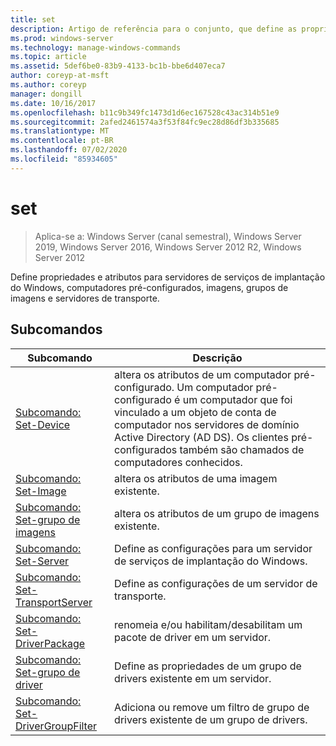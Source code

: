 ```yaml
---
title: set
description: Artigo de referência para o conjunto, que define as propriedades e os atributos dos servidores de serviços de implantação do Windows, computadores pré-configurados, imagens, grupos de imagens e servidores de transporte.
ms.prod: windows-server
ms.technology: manage-windows-commands
ms.topic: article
ms.assetid: 5def6be0-83b9-4133-bc1b-bbe6d407eca7
author: coreyp-at-msft
ms.author: coreyp
manager: dongill
ms.date: 10/16/2017
ms.openlocfilehash: b11c9b349fc1473d1d6ec167528c43ac314b51e9
ms.sourcegitcommit: 2afed2461574a3f53f84fc9ec28d86df3b335685
ms.translationtype: MT
ms.contentlocale: pt-BR
ms.lasthandoff: 07/02/2020
ms.locfileid: "85934605"
---
```

# <a name="set"></a>set

> Aplica-se a: Windows Server (canal semestral), Windows Server 2019, Windows Server 2016, Windows Server 2012 R2, Windows Server 2012

Define propriedades e atributos para servidores de serviços de implantação do Windows, computadores pré-configurados, imagens, grupos de imagens e servidores de transporte.

## <a name="subcommands"></a>Subcomandos
|Subcomando|Descrição|
|-------|--------|
|[Subcomando: Set-Device](subcommand-set-device.md)|altera os atributos de um computador pré-configurado. Um computador pré-configurado é um computador que foi vinculado a um objeto de conta de computador nos servidores de domínio Active Directory (AD DS). Os clientes pré-configurados também são chamados de computadores conhecidos.|
|[Subcomando: Set-Image](subcommand-set-image.md)|altera os atributos de uma imagem existente.|
|[Subcomando: Set-grupo de imagens](subcommand-set-imagegroup.md)|altera os atributos de um grupo de imagens existente.|
|[Subcomando: Set-Server](subcommand-set-server.md)|Define as configurações para um servidor de serviços de implantação do Windows.|
|[Subcomando: Set-TransportServer](subcommand-set-transportserver.md)|Define as configurações de um servidor de transporte.|
|[Subcomando: Set-DriverPackage](subcommand-set-driverpackage.md)|renomeia e/ou habilitam/desabilitam um pacote de driver em um servidor.|
|[Subcomando: Set-grupo de driver](subcommand-set-drivergroup.md)|Define as propriedades de um grupo de drivers existente em um servidor.|
|[Subcomando: Set-DriverGroupFilter](subcommand-set-drivergroupfilter.md)|Adiciona ou remove um filtro de grupo de drivers existente de um grupo de drivers.|
